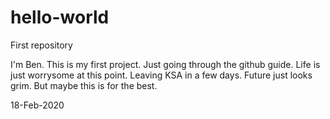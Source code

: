 # hello-world
First repository

I'm Ben. This is my first project. Just going through the github guide. 
Life is just worrysome at this point. Leaving KSA in a few days. Future just looks grim. But maybe this is for the best.

18-Feb-2020

